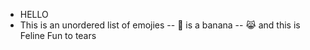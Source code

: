 - HELLO
- This is an unordered list of emojies
-- 🍌 is a banana
-- 😹 and this is Feline Fun to tears
